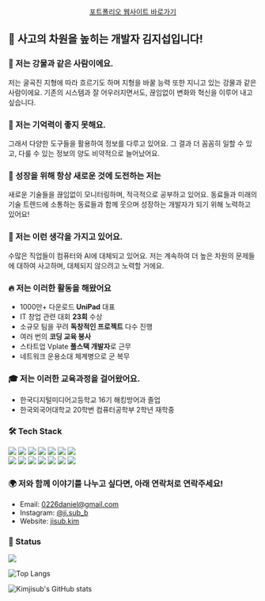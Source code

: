<div align="center">
<a href="https://jisub.kim">포트폴리오 웹사이트 바로가기</a>
</div>

## 👋 사고의 차원을 높히는 개발자 김지섭입니다!

### 🌊 저는 강물과 같은 사람이에요.

저는 굴곡진 지형에 따라 흐르기도 하며 지형을 바꿀 능력 또한 지니고 있는 강물과 같은 사람이에요.
기존의 시스템과 잘 어우러지면서도, 끊임없이 변화와 혁신을 이루어 내고 싶습니다.

### 📝 저는 기억력이 좋지 못해요.
그래서 다양한 도구들을 활용하여 정보를 다루고 있어요.
그 결과 더 꼼꼼히 일할 수 있고, 다룰 수 있는 정보의 양도 비약적으로 늘어났어요.

### 🚀 성장을 위해 항상 새로운 것에 도전하는 저는

새로운 기술들을 끊임없이 모니터링하며, 적극적으로 공부하고 있어요.
동료들과 미래의 기술 트렌드에 소통하는 동료들과 함께 웃으며 성장하는 개발자가 되기 위해 노력하고 있어요!

### 🤔 저는 이런 생각을 가지고 있어요.

수많은 직업들이 컴퓨터와 AI에 대체되고 있어요.
저는 계속하여 더 높은 차원의 문제들에 대하여 사고하며, 대체되지 않으려고 노력할 거에요.

### 🔥 저는 이러한 활동을 해왔어요

- 1000만+ 다운로드 **UniPad** 대표
- IT 창업 관련 대회 **23회** 수상
- 소규모 팀을 꾸려 **독창적인 프로젝트** 다수 진행
- 여러 번의 **코딩 교육 봉사**
- 스타트업 Vplate **풀스택 개발자**로 근무
- 네트워크 운용소대 체계병으로 군 복무

### 🎓 저는 이러한 교육과정을 걸어왔어요.

- 한국디지털미디어고등학교 16기 해킹방어과 졸업
- 한국외국어대학교 20학번 컴퓨터공학부 2학년 재학중

### 🛠 Tech Stack

<div>
  <img src="https://img.shields.io/badge/Html-E34F26?style=flat-square&logo=HTML5&logoColor=white"/>
  <img src="https://img.shields.io/badge/CSS-1572B6?style=flat-square&logo=CSS3&logoColor=white"/>
  <img src="https://img.shields.io/badge/JavaScript-F7DF1E?style=flat-square&logo=JavaScript&logoColor=white"/>
  <img src="https://img.shields.io/badge/Python-3766AB?style=flat-square&logo=Python&logoColor=white"/>
  <img src="https://img.shields.io/badge/Java-007396?style=flat-square&logo=Java&logoColor=white"/>
  <img src="https://img.shields.io/badge/Kotlin-7F52FF?style=flat-square&logo=Kotlin&logoColor=white"/>
  <img src="https://img.shields.io/badge/C%2B%2B-00599C?style=flat-square&logo=C%2B%2B&logoColor=white"/>
</div>

<div>
  <img src="https://img.shields.io/badge/Node.js-339933?style=flat-square&logo=Node.js&logoColor=white"/>
  <img src="https://img.shields.io/badge/Android-3DDC84?style=flat-square&logo=Android&logoColor=white"/>
  <img src="https://img.shields.io/badge/React.js-61DAFB?style=flat-square&logo=React&logoColor=white"/>
  <img src="https://img.shields.io/badge/Arduino-00979D?style=flat-square&logo=Arduino&logoColor=white"/>
  <img src="https://img.shields.io/badge/Docker-2496ED?style=flat-square&logo=Docker&logoColor=white"/>
  <img src="https://img.shields.io/badge/Firebase-FFCA28?style=flat-square&logo=Firebase&logoColor=white"/>
  <img src="https://img.shields.io/badge/AWS-232F3E?style=flat-square&logo=AmazonAWS&logoColor=white"/>
</div>

### 🌍 저와 함께 이야기를 나누고 싶다면, 아래 연락처로 연락주세요!

- Email: 0226daniel@gmail.com
- Instagram: [@ji.sub_b](https://www.instagram.com/ji.sub_b)
- Website: [jisub.kim](https://jisub.kim)

### 👀 Status

![](https://komarev.com/ghpvc/?username=kimjisub)

![Top Langs](https://github-readme-stats.vercel.app/api/top-langs/?username=kimjisub&layout=compact&langs_count=8)

![Kimjisub's GitHub stats](https://github-readme-stats.vercel.app/api?username=kimjisub&show_icons=true&count_private=true)

[website]: https://jisub.kim
[notion]: https://www.notion.so/kimjisub/b47d075874e9420cb9804c4bd4f78691
